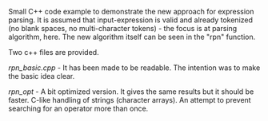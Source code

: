 Small C++ code example to demonstrate the new approach for expression parsing. It is assumed that input-expression is valid and already tokenized (no blank spaces, no multi-character tokens) - the focus is at parsing algorithm, here. The new algorithm itself can be seen in the "rpn" function.

Two c++ files are provided.

<i>rpn_basic.cpp</i> - It has been made to be readable. The intention was to make the basic idea clear.

<i>rpn_opt</i> - A bit optimized version. It gives the same results but it should be faster. C-like handling of strings (character arrays). An attempt to prevent searching for an operator more than once.
